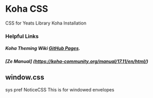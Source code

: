 # Koha CSS
CSS for Yeats Library Koha Installation
### Helpful Links
##### Koha Theming Wiki [GitHub Pages](https://wiki.koha-community.org/wiki/Koha_simple_themeing_guide/).
##### [Ze Manual] (https://koha-community.org/manual/17.11/en/html/)

## window.css
sys pref NoticeCSS
This is for windowed envelopes

